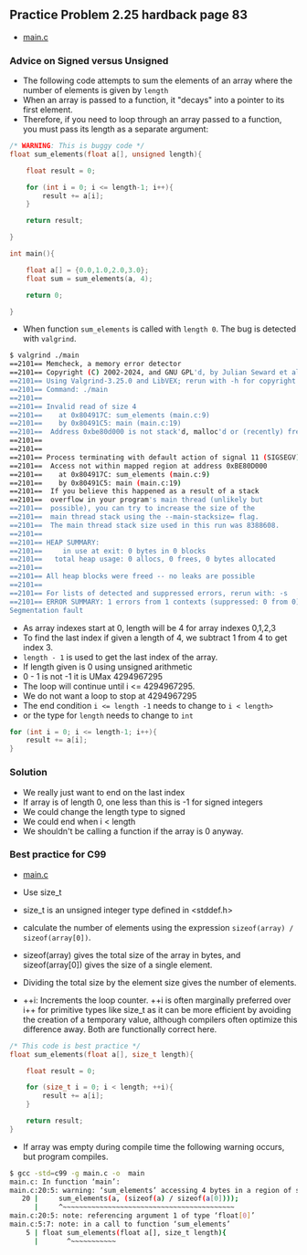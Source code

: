 ## Practice Problem 2.25 hardback page 83

- [main.c](./code/problem2dot25/main.c)

### Advice on Signed versus Unsigned

- The following code attempts to sum the elements of an array where the number of elements is given by `length`
- When an array is passed to a function, it "decays" into a pointer to its first element.
- Therefore, if you need to loop through an array passed to a function, you must pass its length as a separate argument:

```c
/* WARNING: This is buggy code */
float sum_elements(float a[], unsigned length){

    float result = 0;

    for (int i = 0; i <= length-1; i++){
        result += a[i];
    }

    return result;

}
```

```c
int main(){

    float a[] = {0.0,1.0,2.0,3.0};
    float sum = sum_elements(a, 4);

	return 0;

}
```

- When function `sum_elements` is called with `length 0`. The bug is detected with `valgrind`.

```bash
$ valgrind ./main
==2101== Memcheck, a memory error detector
==2101== Copyright (C) 2002-2024, and GNU GPL'd, by Julian Seward et al.
==2101== Using Valgrind-3.25.0 and LibVEX; rerun with -h for copyright info
==2101== Command: ./main
==2101== 
==2101== Invalid read of size 4
==2101==    at 0x804917C: sum_elements (main.c:9)
==2101==    by 0x80491C5: main (main.c:19)
==2101==  Address 0xbe80d000 is not stack'd, malloc'd or (recently) free'd
==2101== 
==2101== 
==2101== Process terminating with default action of signal 11 (SIGSEGV)
==2101==  Access not within mapped region at address 0xBE80D000
==2101==    at 0x804917C: sum_elements (main.c:9)
==2101==    by 0x80491C5: main (main.c:19)
==2101==  If you believe this happened as a result of a stack
==2101==  overflow in your program's main thread (unlikely but
==2101==  possible), you can try to increase the size of the
==2101==  main thread stack using the --main-stacksize= flag.
==2101==  The main thread stack size used in this run was 8388608.
==2101== 
==2101== HEAP SUMMARY:
==2101==     in use at exit: 0 bytes in 0 blocks
==2101==   total heap usage: 0 allocs, 0 frees, 0 bytes allocated
==2101== 
==2101== All heap blocks were freed -- no leaks are possible
==2101== 
==2101== For lists of detected and suppressed errors, rerun with: -s
==2101== ERROR SUMMARY: 1 errors from 1 contexts (suppressed: 0 from 0)
Segmentation fault
```

- As array indexes start at 0, length will be 4 for array indexes 0,1,2,3
- To find the last index if given a length of 4, we subtract 1 from 4 to get index 3.
- `length - 1` is used to get the last index of the array.
- If length given is 0 using unsigned arithmetic
- 0 - 1 is not -1 it is UMax 4294967295
- The loop will continue until i <= 4294967295.
- We do not want a loop to stop at 4294967295
- The end condition `i <= length -1` needs to change to `i < length>`
- or the type for `length` needs to change to `int`


```c
for (int i = 0; i <= length-1; i++){
    result += a[i];
}
```

### Solution
- We really just want to end on the last index
- If array is of length 0, one less than this is -1 for signed integers
- We could change the length type to signed
- We could end when i < length
- We shouldn't be calling a function if the array is 0 anyway.


###  Best practice for C99

- [main.c](./code/problem2dot25best/main.c)

- Use size_t
- size_t is an unsigned integer type defined in <stddef.h>
- calculate the number of elements using the expression `sizeof(array) / sizeof(array[0])`. 
- sizeof(array) gives the total size of the array in bytes, and sizeof(array[0]) gives the size of a single element. 
- Dividing the total size by the element size gives the number of elements.
- ++i: Increments the loop counter. ++i is often marginally preferred over i++ for primitive types like size_t as it can be more efficient by avoiding the creation of a temporary value, although compilers often optimize this difference away. Both are functionally correct here.


```c
/* This code is best practice */
float sum_elements(float a[], size_t length){

    float result = 0;

    for (size_t i = 0; i < length; ++i){
        result += a[i];
    }

    return result;
}
```

- If array was empty during compile time the following warning occurs, but program compiles.

```bash
$ gcc -std=c99 -g main.c -o  main
main.c: In function ‘main’:
main.c:20:5: warning: ‘sum_elements’ accessing 4 bytes in a region of size 0 [-Wstringop-overflow=]
   20 |     sum_elements(a, (sizeof(a) / sizeof(a[0])));
      |     ^~~~~~~~~~~~~~~~~~~~~~~~~~~~~~~~~~~~~~~~~~~
main.c:20:5: note: referencing argument 1 of type ‘float[0]’
main.c:5:7: note: in a call to function ‘sum_elements’
    5 | float sum_elements(float a[], size_t length){
      |       ^~~~~~~~~~~~

```